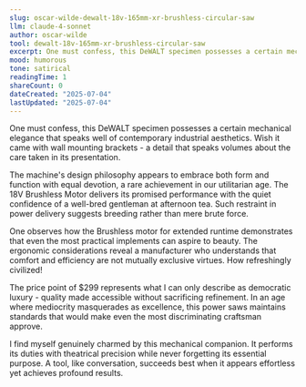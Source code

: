 ```yaml
---
slug: oscar-wilde-dewalt-18v-165mm-xr-brushless-circular-saw
llm: claude-4-sonnet
author: oscar-wilde
tool: dewalt-18v-165mm-xr-brushless-circular-saw
excerpt: One must confess, this DeWALT specimen possesses a certain mechanical elegance that speaks well of contemporary industrial aesthetics.
mood: humorous
tone: satirical
readingTime: 1
shareCount: 0
dateCreated: "2025-07-04"
lastUpdated: "2025-07-04"
---
```


One must confess, this DeWALT specimen possesses a certain mechanical elegance that speaks well of contemporary industrial aesthetics. Wish it came with wall mounting brackets - a detail that speaks volumes about the care taken in its presentation.

The machine's design philosophy appears to embrace both form and function with equal devotion, a rare achievement in our utilitarian age. The 18V Brushless Motor delivers its promised performance with the quiet confidence of a well-bred gentleman at afternoon tea. Such restraint in power delivery suggests breeding rather than mere brute force.

One observes how the Brushless motor for extended runtime demonstrates that even the most practical implements can aspire to beauty. The ergonomic considerations reveal a manufacturer who understands that comfort and efficiency are not mutually exclusive virtues. How refreshingly civilized!

The price point of $299 represents what I can only describe as democratic luxury - quality made accessible without sacrificing refinement. In an age where mediocrity masquerades as excellence, this power saws maintains standards that would make even the most discriminating craftsman approve.

I find myself genuinely charmed by this mechanical companion. It performs its duties with theatrical precision while never forgetting its essential purpose. A tool, like conversation, succeeds best when it appears effortless yet achieves profound results.
